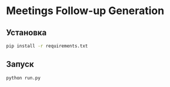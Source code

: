 # Meetings Follow-up Generation

## Установка

```bash
pip install -r requirements.txt
```

## Запуск

```bash
python run.py
```
